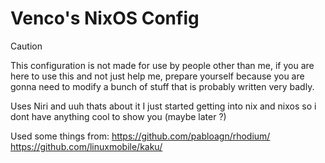 # Venco's NixOS Config
> [!CAUTION]
> This configuration is not made for use by people other than me,
> if you are here to use this and not just help me, prepare yourself
> because you are gonna need to modify a bunch of stuff that is 
> probably written very badly.

Uses Niri and uuh thats about it I just started getting into nix and nixos so i dont have anything cool to show you (maybe later ?)

Used some things from:
https://github.com/pabloagn/rhodium/
https://github.com/linuxmobile/kaku/
